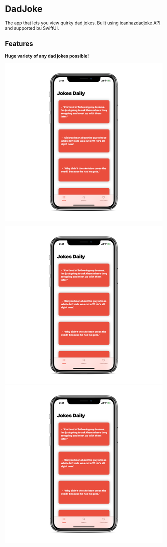# DadJoke

The app that lets you view quirky dad jokes. Built using [icanhazdadjoke API](https://icanhazdadjoke.com) and supported bu SwiftUI. 

## Features

**Huge variety of any dad jokes possible!**

![Feed](https://github.com/NikBeastDeve/DadJoke/blob/master/DadJoke/Screenshots/feed.png)

![Search](https://github.com/NikBeastDeve/DadJoke/blob/master/DadJoke/Screenshots/feed.png)
![Search_Default](https://github.com/NikBeastDeve/DadJoke/blob/master/DadJoke/Screenshots/feed.png)
